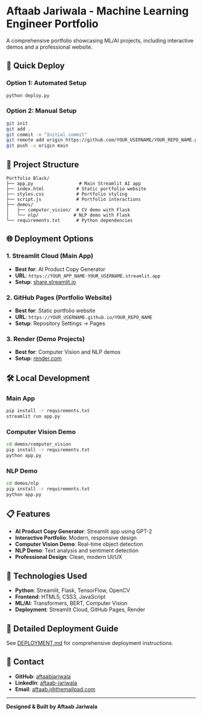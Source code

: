 # Aftaab Jariwala - Machine Learning Engineer Portfolio

A comprehensive portfolio showcasing ML/AI projects, including interactive demos and a professional website.

## 🚀 Quick Deploy

### Option 1: Automated Setup

```bash
python deploy.py
```

### Option 2: Manual Setup

```bash
git init
git add .
git commit -m "Initial commit"
git remote add origin https://github.com/YOUR_USERNAME/YOUR_REPO_NAME.git
git push -u origin main
```

## 📁 Project Structure

```
Portfolio Black/
├── app.py                 # Main Streamlit AI app
├── index.html            # Static portfolio website
├── styles.css            # Portfolio styling
├── script.js             # Portfolio interactions
├── demos/
│   ├── computer_vision/  # CV demo with Flask
│   └── nlp/             # NLP demo with Flask
└── requirements.txt      # Python dependencies
```

## 🌐 Deployment Options

### 1. Streamlit Cloud (Main App)

- **Best for**: AI Product Copy Generator
- **URL**: `https://YOUR_APP_NAME-YOUR_USERNAME.streamlit.app`
- **Setup**: [share.streamlit.io](https://share.streamlit.io)

### 2. GitHub Pages (Portfolio Website)

- **Best for**: Static portfolio website
- **URL**: `https://YOUR_USERNAME.github.io/YOUR_REPO_NAME`
- **Setup**: Repository Settings → Pages

### 3. Render (Demo Projects)

- **Best for**: Computer Vision and NLP demos
- **Setup**: [render.com](https://render.com)

## 🛠️ Local Development

### Main App

```bash
pip install -r requirements.txt
streamlit run app.py
```

### Computer Vision Demo

```bash
cd demos/computer_vision
pip install -r requirements.txt
python app.py
```

### NLP Demo

```bash
cd demos/nlp
pip install -r requirements.txt
python app.py
```

## 📋 Features

- **AI Product Copy Generator**: Streamlit app using GPT-2
- **Interactive Portfolio**: Modern, responsive design
- **Computer Vision Demo**: Real-time object detection
- **NLP Demo**: Text analysis and sentiment detection
- **Professional Design**: Clean, modern UI/UX

## 🔧 Technologies Used

- **Python**: Streamlit, Flask, TensorFlow, OpenCV
- **Frontend**: HTML5, CSS3, JavaScript
- **ML/AI**: Transformers, BERT, Computer Vision
- **Deployment**: Streamlit Cloud, GitHub Pages, Render

## 📖 Detailed Deployment Guide

See [DEPLOYMENT.md](DEPLOYMENT.md) for comprehensive deployment instructions.

## 🤝 Contact

- **GitHub**: [aftaabjariwala](https://github.com/aftaabjariwala)
- **LinkedIn**: [aftaab-jariwala](https://www.linkedin.com/in/aftaab-jariwala/)
- **Email**: aftaab.j@themailpad.com

---

**Designed & Built by Aftaab Jariwala**
